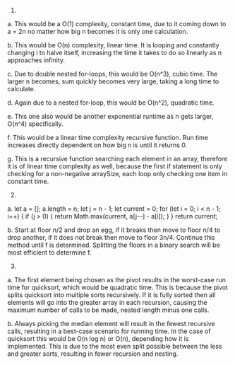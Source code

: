 1.
  a. This would be a O(1) complexity, constant time, due to it coming down to a     = 2n no matter how big n becomes it is only one calculation.

  b. This would be O(n) complexity, linear time. It is looping and constantly       changing i to halve itself, increasing the time it takes to do so linearly     as n approaches infinity.

  c. Due to double nested for-loops, this would be O(n^3), cubic time. The          larger n becomes, sum quickly becomes very large, taking a long time to        calculate.

  d. Again due to a nested for-loop, this would be O(n^2), quadratic time. 

  e. This one also would be another exponential runtime as n gets larger, O(n^4)    specifically.

  f. This would be a linear time complexity recursive function. Run time            increases directly dependent on how big n is until it returns 0. 

  g. This is a recursive function searching each element in an array, therefore     it is of linear time complexity as well, because the first if statement is     only checking for a non-negative arraySize, each loop only checking one        item in constant time.

2.
  a. let a = [];
     a.length = n;
     let j = n - 1;
     let current = 0;
     for (let i = 0; i < n - 1; i++) {
       if (j > 0) {
         return Math.max(current, a[j--] - a[i]);
       }
     }
     return current;

  b. Start at floor n/2 and drop an egg, if it breaks then move to floor n/4 to     drop another, if it does not break then move to floor 3n/4. Continue this      method until f is determined. Splitting the floors in a binary search will     be most efficient to determine f. 

3.
  a. The first element being chosen as the pivot results in the worst-case run      time for quicksort, which would be quadratic time. This is because the         pivot splits quicksort into multiple sorts recursively. If it is fully         sorted then all elements will go into the greater array in each recursion,     causing the maximum number of calls to be made, nested length minus one        calls.

  b. Always picking the median element will result in the fewest recursive calls,   resulting in a best-case scenario for running time. In the case of             quicksort this would be O(n log n) or O(n), depending how it is                implemented. This is due to the most even split possible between the less      and greater sorts, resulting in fewer recursion and nesting.